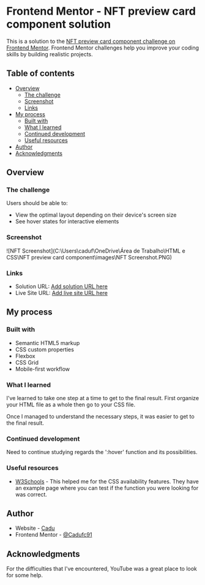 # Frontend Mentor - NFT preview card component solution

This is a solution to the [NFT preview card component challenge on Frontend Mentor](https://www.frontendmentor.io/challenges/nft-preview-card-component-SbdUL_w0U). Frontend Mentor challenges help you improve your coding skills by building realistic projects. 

## Table of contents

- [Overview](#overview)
  - [The challenge](#the-challenge)
  - [Screenshot](#screenshot)
  - [Links](#links)
- [My process](#my-process)
  - [Built with](#built-with)
  - [What I learned](#what-i-learned)
  - [Continued development](#continued-development)
  - [Useful resources](#useful-resources)
- [Author](#author)
- [Acknowledgments](#acknowledgments)

## Overview

### The challenge

Users should be able to:

- View the optimal layout depending on their device's screen size
- See hover states for interactive elements

### Screenshot

![NFT Screenshot](C:\Users\caduf\OneDrive\Área de Trabalho\HTML e CSS\NFT preview card component\images\NFT Screenshot.PNG)

### Links

- Solution URL: [Add solution URL here](https://your-solution-url.com)
- Live Site URL: [Add live site URL here](https://your-live-site-url.com)

## My process

### Built with

- Semantic HTML5 markup
- CSS custom properties
- Flexbox
- CSS Grid
- Mobile-first workflow

### What I learned

I've learned to take one step at a time to get to the final result. First organize your HTML file as a whole then go to your CSS file.

Once I managed to understand the necessary steps, it was easier to get to the final result.

### Continued development

Need to continue studying regards the ':hover' function and its possibilities.

### Useful resources

- [W3Schools](https://www.w3schools.com) - This helped me for the CSS availability features. They have an example page where you can test if the function you were looking for was correct.

## Author

- Website - [Cadu](https://github.com/Cadufc91)
- Frontend Mentor - [@Cadufc91](https://www.frontendmentor.io/profile/Cadufc91)

## Acknowledgments

For the difficulties that I've encountered, YouTube was a great place to look for some help. 
